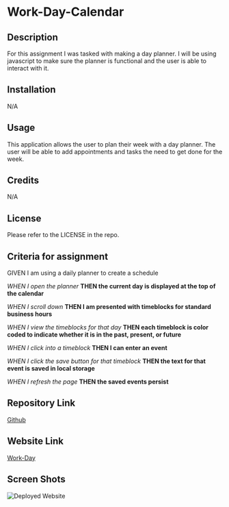 # Work-Day-Calendar

## Description

For this assignment I was tasked with making a day planner. I will be using javascript to make sure the planner is functional and the user is able to interact with it.

## Installation

N/A

## Usage

This application allows the user to plan their week with a day planner. The user will be able to add appointments and tasks the need to get done for the week. 

## Credits

N/A

## License

Please refer to the LICENSE in the repo.

## Criteria for assignment

GIVEN I am using a daily planner to create a schedule

*WHEN I open the planner*
**THEN the current day is displayed at the top of the calendar**

*WHEN I scroll down*
**THEN I am presented with timeblocks for standard business hours**

*WHEN I view the timeblocks for that day*
**THEN each timeblock is color coded to indicate whether it is in the past, present, or future**

*WHEN I click into a timeblock*
**THEN I can enter an event**

*WHEN I click the save button for that timeblock*
**THEN the text for that event is saved in local storage**

*WHEN I refresh the page*
**THEN the saved events persist**

## Repository Link

[Github](https://github.com/PintoDrop/Work-Day)

## Website Link

[Work-Day]( )

## Screen Shots

![Deployed Website]()